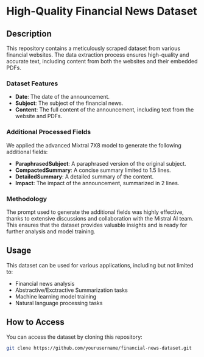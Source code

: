 # High-Quality Financial News Dataset

## Description

This repository contains a meticulously scraped dataset from various financial websites. The data extraction process ensures high-quality and accurate text, including content from both the websites and their embedded PDFs.

### Dataset Features

- **Date**: The date of the announcement.
- **Subject**: The subject of the financial news.
- **Content**: The full content of the announcement, including text from the website and PDFs.

### Additional Processed Fields

We applied the advanced Mixtral 7X8 model to generate the following additional fields:

- **ParaphrasedSubject**: A paraphrased version of the original subject.
- **CompactedSummary**: A concise summary limited to 1.5 lines.
- **DetailedSummary**: A detailed summary of the content.
- **Impact**: The impact of the announcement, summarized in 2 lines.

### Methodology

The prompt used to generate the additional fields was highly effective, thanks to extensive discussions and collaboration with the Mistral AI team. This ensures that the dataset provides valuable insights and is ready for further analysis and model training.

## Usage

This dataset can be used for various applications, including but not limited to:

- Financial news analysis
- Abstractive/Exctractive Summarization tasks
- Machine learning model training
- Natural language processing tasks

## How to Access

You can access the dataset by cloning this repository:

```bash
git clone https://github.com/yourusername/financial-news-dataset.git

